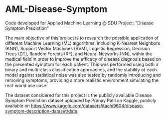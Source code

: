 # AML-Disease-Symptom
Code developed for Applied Machine Learning @ SDU Project: "Disease Symptom Prediction"

The main objective of this project is to research the possible application of different Machine Learning (ML) algorithms, including K-Nearest Neighbors (KNN), Support Vector Machines (SVM), Logistic Regression, Decision Trees (DT), Random Forests (RF), and Neural Networks (NN), within the medical field in order to improve the efficacy of disease diagnosis based on the presented symptom for each patient. This was performed using both a binary and multi-class classification approaches, and the stability of each model against statistical noise was also tested by randomly introducing and removing symptoms, providing a more realistic environment simulating the real-world use case.

The dataset considered for this project is the publicly available Disease Symptom Prediction dataset uploaded by Pranay Patil on Kaggle, publicly available on https://www.kaggle.com/datasets/itachi9604/disease-symptom-description-dataset/data.
